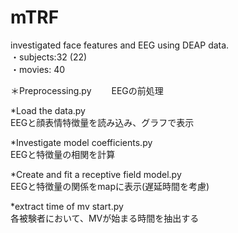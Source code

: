 # mTRF
investigated face features and EEG using DEAP data.  
・subjects:32 (22)  
・movies: 40  

＊Preprocessing.py　　
EEGの前処理

*Load the data.py  
EEGと顔表情特徴量を読み込み、グラフで表示  

*Investigate model coefficients.py  
EEGと特徴量の相関を計算  

*Create and fit a receptive field model.py  
EEGと特徴量の関係をmapに表示(遅延時間を考慮)  

*extract time of mv start.py  
各被験者において、MVが始まる時間を抽出する  
